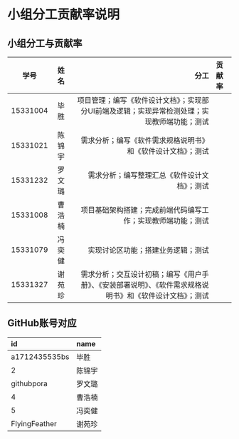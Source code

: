 # 小组分工贡献率说明

## 小组分工与贡献率

| 学号 | 姓名 | 分工 | 贡献率 |
| - | :-: | -: | :-|
| 15331004 | 毕胜 | 项目管理；编写《软件设计文档》；实现部分UI前端及逻辑；实现异常检测处理；实现教师端功能；测试 |  |
| 15331021 | 陈锦宇 | 需求分析；编写《软件需求规格说明书》和《软件设计文档》；测试 |  |
| 15331232 | 罗文璐 | 需求分析；编写整理汇总《软件设计文档》；测试 |  |
| 15331008 | 曹浩楠 | 项目基础架构搭建；完成前端代码编写工作；实现教师端功能；测试 |  |
| 15331079 | 冯奕健 | 实现讨论区功能；搭建业务逻辑；测试 |  |
| 15331327 | 谢苑珍 | 需求分析；交互设计初稿；编写《用户手册》、《安装部署说明》、《软件需求规格说明书》和《软件设计文档》；测试 |  |

## GitHub账号对应
|id|name|
|:-|:-|
|a1712435535bs|毕胜|
|2|陈锦宇|
|githubpora|罗文璐|
|4|曹浩楠|
|5|冯奕健|
|FlyingFeather|谢苑珍|